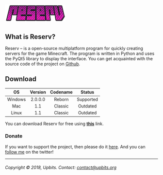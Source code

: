# [<img src="resources/logo.png"/>](http://upbits.org/reserv)

## What is Reserv?
Reserv – is a open-source multiplatform program for quickly creating servers for the game Minecraft. The program is written in Python and uses the PyQt5 library to display the interface. You can get acquainted with the source code of the project on [Github](http://github.com/upbits/reserv/).

## Download

|    OS   | Version | Codename |   Status  |
|:-------:|:-------:|:--------:|:---------:|
| Windows | 2.0.0.0 | Reborn   | Supported |
| Mac     | 1.1     | Classic  | Outdated  |
| Linux   | 1.1     | Classic  | Outdated  |

You can download Reserv for free using **[this](http://upbits.org/reserv#download)** link.

### Donate
If you want to support the project, then please do it [here](http://www.donationalerts.ru/r/upbits). And you can [follow me](http://twitter.com/ketraid) on the twitter!

---
###### Copyright © 2018, Upbits. Contact: <contact@upbits.org>
